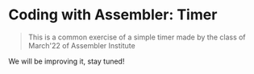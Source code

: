 # Coding with Assembler: Timer

> This is a common exercise of a simple timer made by the class of March'22 of Assembler Institute

We will be improving it, stay tuned!